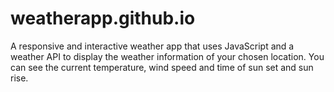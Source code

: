 # weatherapp.github.io
A responsive and interactive weather app that uses JavaScript and a weather API to display the weather information of your chosen location. You can see the current temperature, wind speed and time of sun set and sun rise.
